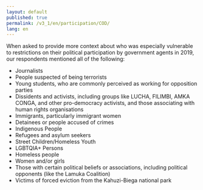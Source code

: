 ```yaml
---
layout: default
published: true
permalink: /v3_1/en/participation/COD/
lang: en
---
```

When asked to provide more context about who was especially vulnerable to restrictions on their political participation by government agents in 2019, our respondents mentioned all of the following:

-	Journalists 
-	People suspected of being terrorists
-	Young students, who are commonly perceived as working for opposition parties 
-	Dissidents and activists, including groups like LUCHA, FILIMBI, AMKA CONGA, and other pro-democracy activists, and those associating with human rights organisations
-	Immigrants, particularly immigrant women
-	Detainees or people accused of crimes
-	Indigenous People
-	Refugees and asylum seekers
-	Street Children/Homeless Youth
-	LGBTQIA+ Persons
-	Homeless people
-	Women and/or girls
-	Those with certain political beliefs or associations, including political opponents (like the Lamuka Coalition)
-	Victims of forced eviction from the Kahuzi-Biega national park
